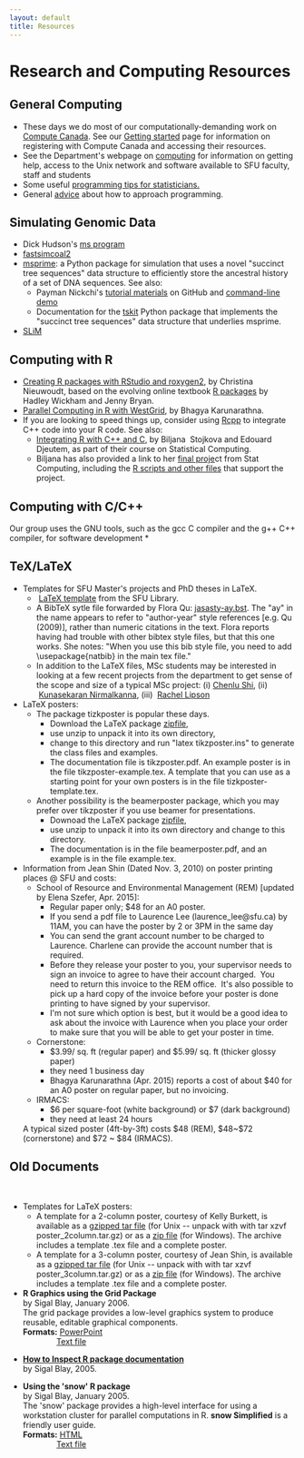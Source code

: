 ```yaml
---
layout: default
title: Resources
---
```

# Research and Computing Resources

## General Computing

* These days we do most of our computationally-demanding work on [Compute Canada](https://computecanada.ca).
See our [Getting started](resources/computecan.html) page for information on registering with Compute Canada and accessing their resources.
* See the Department's webpage on <a href="https://www.sfu.ca/stat-actsci/research/research-resources/computing-research.html">computing</a> for information on getting help, access to the Unix network and software available to SFU faculty, staff and students
* Some useful <a href="http://biostat.mc.vanderbilt.edu/wiki/Main/ProgrammingTipsForStatisticians">programming tips for statisticians.</a>
* General <a href="http://cscs.umich.edu/%7Ecrshalizi/weblog/593.html">advice</a> about how to approach programming.


## Simulating Genomic Data

* Dick Hudson's [ms program](http://home.uchicago.edu/rhudson1/source/mksamples.html)
* [fastsimcoal2](http://cmpg.unibe.ch/software/fastsimcoal2)
* [msprime](https://tskit.dev/msprime/docs/stable/intro.html): a Python package for simulation
that uses a novel "succinct tree sequences" data structure to efficiently
store the ancestral history of a set of DNA sequences. See also:
    * Payman Nickchi's [tutorial materials](https://github.com/paymannickchi/msprime) 
    on GitHub and [command-line demo](https://www.sfu.ca/content/dam/sfu/stat/documents/Statgen/mspcommands.txt)
    * Documentation for the [tskit](https://tskit.dev/tskit/docs/stable/) Python package that implements the "succinct tree sequences" data structure that underlies msprime.
* [SLiM](https://messerlab.org/slim/)

## Computing with R

* <a href="https://www.sfu.ca/content/dam/sfu/stat/documents/Statgen/DIYRpackage.pdf">Creating R packages with RStudio and roxygen2</a>, by Christina Nieuwoudt, based on the evolving online textbook [R packages](https://r-pkgs.org/) by Hadley Wickham and Jenny Bryan. 
* <a href="https://www.sfu.ca/content/dam/sfu/stat/documents/Statgen/ParallelComputing_inR_CC.pdf">Parallel Computing in R with WestGrid</a>, by Bhagya Karunarathna.
* If you are looking to speed things up, consider using [Rcpp](http://www.rcpp.org/) to integrate C++ code into your R code. See also:
    *  <a href="https://www.sfu.ca/content/dam/sfu/stat/documents/Statgen/RcppandR.pdf">Integrating R with C++ and C</a>, 
    by Biljana&nbsp; Stojkova and Edouard Djeutem, as part of their course on Statistical Computing. 
    * Biljana has also provided a link to her <a href="https://www.sfu.ca/content/dam/sfu/stat/documents/Statgen/FinalReport.pdf">final proje</a>ct from Stat Computing, including the <a href="https://www.sfu.ca/content/dam/sfu/stat/documents/Statgen/R%20Functions%20and%20Data%20supporting%20Final%20Report.rar">R scripts and other files</a> that support the project.


## Computing with C/C++

Our group uses the GNU tools, such as the gcc C compiler and the g++ C++ compiler, for software development
* 
<h2>TeX/LaTeX<br>
</h2>
<ul>
<li>Templates for SFU Master's projects and PhD theses in LaTeX.<ul>
<li>&nbsp;<a href="http://www.lib.sfu.ca/help/publish/thesis/templates#latex-template">LaTeX template</a> from the SFU Library.<br>
</li>
<li>A BibTeX sytle file forwarded by Flora Qu: <a href="/content/dam/sfu/stat/documents/Statgen/jasasty-ay.bst">jasasty-ay.bst</a>. The &quot;ay&quot; in the name appears to refer to &quot;author-year&quot; style references [e.g. Qu (2009)], rather than numeric citations in the text. Flora reports having had trouble with other bibtex style files, but that this one works. She notes: &quot;When you use this bib style file, you need to add \usepackage{natbib} in the main tex file.&quot;</li>
<li>In addition to the LaTeX files, MSc students may be interested in looking at a few recent projects from the department to get sense of the scope and size of a typical MSc project: (i) <a href="http://www.sfu.ca/content/dam/sfu/stat/alumnitheses/2015/chenlu%20shi_finalproject.pdf">Chenlu Shi</a>, (ii) &nbsp;<a href="http://www.sfu.ca/content/dam/sfu/stat/alumnitheses/2014/MSc%20Project%20Report%20-%20Kunasekaran%20Nirmalkanna.pdf">Kunasekaran Nirmalkanna</a>, (iii) &nbsp;<a href="http://www.sfu.ca/content/dam/sfu/stat/alumnitheses/2014/RachelLipson%20Final%201141.pdf">Rachel Lipson</a></li>
</ul>
</li>
<li>LaTeX posters:<ul>
<li>The package tizkposter is popular these days.<ul>
<li>Download the LaTeX package <a href="http://mirrors.ctan.org/graphics/pgf/contrib/tikzposter.zip">zipfile</a>,</li>
<li>use unzip to unpack it into its own directory,</li>
<li>change to this directory and run &quot;latex tikzposter.ins&quot; to generate the class files and examples.</li>
<li>The documentation file is tikzposter.pdf. An example poster is in the file tikzposter-example.tex. A template that you can use as a starting point for your own posters is in the file tizkposter-template.tex.</li>
</ul>
</li>
<li>Another possibility is the beamerposter package, which you may prefer over tikzposter if you use beamer for presentations.<ul>
<li>Downoad the LaTeX package <a href="http://mirrors.ctan.org/macros/latex/contrib/beamerposter.zip">zipfile</a>,</li>
<li>use unzip to unpack it into its own directory and change to this directory.</li>
<li>The documentation is in the file beamerposter.pdf, and an example is in the file example.tex.</li>
</ul>
</li>
</ul>
</li>
<li>Information from Jean Shin (Dated Nov. 3, 2010) on poster printing places @ SFU and costs:<ul>
<li>School of Resource and Environmental Management (REM) [updated by Elena Szefer, Apr. 2015]:<ul>
<li>Regular paper only; $48 for an A0 poster.<br>
</li>
<li>If you send a pdf file to Laurence Lee (laurence_lee@sfu.ca) by 11AM, you can have the poster by 2 or 3PM in the same day</li>
<li>You can send the grant account number to be charged to Laurence. Charlene can provide the account number that is required.&nbsp;<br>
</li>
<li>Before they release your poster to you, your supervisor needs to sign an invoice to agree to have their account charged.&nbsp; You need to return this invoice to the REM office.&nbsp; It's also possible to pick up a hard copy of the invoice before your poster is done printing to have signed by your supervisor.</li>
<li>I'm not sure which option is best, but it would be a good idea to ask about the invoice with Laurence when you place your order to make sure that you will be able to get your poster in time.</li>
</ul>
</li>
<li>Cornerstone:<br>
<ul>
<li>$3.99/ sq. ft (regular paper) and $5.99/ sq. ft (thicker glossy paper)</li>
<li>they need 1 business day</li>
<li>Bhagya Karunarathna (Apr. 2015) reports a cost of about $40 for an A0 poster on regular paper, but no invoicing.</li>
</ul>
</li>
<li>IRMACS:<ul>
<li>$6 per square-foot (white background) or $7 (dark background)</li>
<li>they need at least 24 hours</li>
</ul>
</li>
</ul>
A typical sized poster (4ft-by-3ft) costs $48 (REM), $48~$72 (cornerstone) and $72 ~ $84 (IRMACS).</li>
</ul>
<h2><b>Old Documents <br>
</b></h2>
<p>&nbsp;</p>
<ul>
<li>Templates for LaTeX posters:<ul>
<li>A template for a 2-column poster, courtesy of Kelly Burkett, is available as a <a href="/content/dam/sfu/stat/documents/Statgen/poster_2column.tar.gz">gzipped tar file</a> (for Unix -- unpack with with tar xzvf poster_2column.tar.gz) or as a <a href="/content/dam/sfu/stat/documents/Statgen/poster_2column.zip">zip file</a> (for Windows). The archive includes a template .tex file and a complete poster.</li>
<li>A template for a 3-column poster, courtesy of Jean Shin, is available as a <a href="/content/dam/sfu/stat/documents/Statgen/poster_3column.tar.gz">gzipped tar file</a> (for Unix -- unpack with with tar xzvf poster_3column.tar.gz) or as a <a href="/content/dam/sfu/stat/documents/Statgen/poster_3column.zip">zip file</a> (for Windows). The archive includes a template .tex file and a complete poster.</li>
</ul>
</li>
<li><b>R Graphics using the Grid Package</b><br>
by Sigal Blay, January 2006.<br>
The grid package provides a low-level graphics system to produce reusable, editable graphical components.<br>
<b>Formats:</b> <a href="http://www.sfu.ca/%7Esblay/R/grid.ppt">PowerPoint</a><br>
&nbsp;&nbsp;&nbsp;&nbsp;&nbsp;&nbsp;&nbsp;&nbsp;&nbsp;&nbsp;&nbsp;&nbsp;&nbsp;&nbsp; <a href="http://www.sfu.ca/%7Esblay/R/grid.txt">Text file</a></li>
<li><p><b><a href="http://www.sfu.ca/%7Esblay/R#docs">How to Inspect R package documentation </a></b><br>
by Sigal Blay, 2005.</p>
</li>
<li><p><b>Using the 'snow' R package </b><br>
by Sigal Blay, January 2005.<br>
The 'snow' package provides a high-level interface for using a workstation cluster for parallel computations in R. <b>snow Simplified</b> is a friendly user guide.<br>
<b>Formats:</b> <a href="http://www.sfu.ca/%7Esblay/R/snow.html">HTML</a><br>
&nbsp;&nbsp;&nbsp;&nbsp;&nbsp;&nbsp;&nbsp;&nbsp;&nbsp;&nbsp;&nbsp;&nbsp;&nbsp;&nbsp; <a href="http://www.sfu.ca/%7Esblay/R/snow.txt">Text file</a></p>
</li>
<p>&nbsp;</p>
<p>&nbsp;</p>
<p>&nbsp;</p>
<p><b>&nbsp;</b></p>
<p>&nbsp;</p>
<p>&nbsp;</p>
</ul>

